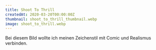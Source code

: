 ```yaml
---
title: Shoot To Thrill
createdAt: 2020-03-20T00:00:00Z
thumbnail: shoot_to_thrill_thumbnail.webp
image: shoot_to_thrill.webp
---
```


Bei diesem Bild wollte ich meinen Zeichenstil mit Comic und Realismus verbinden.
